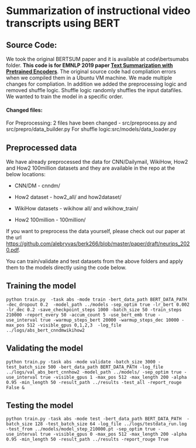 # Summarization of instructional video transcripts using BERT

## Source Code:

We took the original BERTSUM paper and it is available at code\bertsumabs folder. **This code is for EMNLP 2019 paper [Text Summarization with Pretrained Encoders](https://arxiv.org/abs/1908.08345)**. The original source code had compliation errors when we compiled them in a Ubuntu VM machine. We made multiple changes for compliation. In addition we added the preprocessing logic and removed shuffle logic. Shuffle logic randomly shuffles the input datafiles. We wanted to train the model in a specific order.

#### Changed files:
For Preprocessing:
2 files have been changed - src/preprocess.py and src/prepro/data_builder.py
For shuffle logic:src/models/data_loader.py

## Preprocessed data
We have already preprocessed the data for CNN/Dailymail, WikiHow, How2 and How2 100million datasets and they are available in the repo at the below locations:

* CNN/DM - cnndm/

* How2 dataset - how2_all/ and how2dataset/

* WikiHow datasets - wikihow all/ and wikihow_train/

* How2 100million - 100million/

If you want to preprocess the data yourself, please check out our paper at the url https://github.com/alebryvas/berk266/blob/master/paper/draft/neurips_2020.pdf.

You can train/validate and test datasets from the above folders and apply them to the models directly using the code below.

## Training the model
```
python train.py  -task abs -mode train -bert_data_path BERT_DATA_PATH -dec_dropout 0.2  -model_path ../models -sep_optim true -lr_bert 0.002 -lr_dec 0.2 -save_checkpoint_steps 1000 -batch_size 50 -train_steps 210000 -report_every 50 -accum_count 5 -use_bert_emb true -use_interval true -warmup_steps_bert 20000 -warmup_steps_dec 10000 -max_pos 512 -visible_gpus 0,1,2,3  -log_file ../logs/abs_bert_cnndmwikihow2
```
## Validating the model
```
python train.py -task abs -mode validate -batch_size 3000 -test_batch_size 500 -bert_data_path BERT_DATA_PATH -log_file ../logs/val_abs_bert_cnnhow2 -model_path ../models/ -sep_optim true -use_interval true -visible_gpus 1 -max_pos 512 -max_length 200 -alpha 0.95 -min_length 50 -result_path ../results -test_all -report_rouge False &
```

## Testing the model
```
python train.py -task abs -mode test -bert_data_path BERT_DATA_PATH  -batch_size 128 -test_batch_size 64 -log_file ../logs/testdata_run.log  -test_from ../models/model_step_210000.pt -sep_optim true -use_interval true -visible_gpus 0 -max_pos 512 -max_length 200 -alpha 0.95 -min_length 50 -result_path ../results -report_rouge True
```


